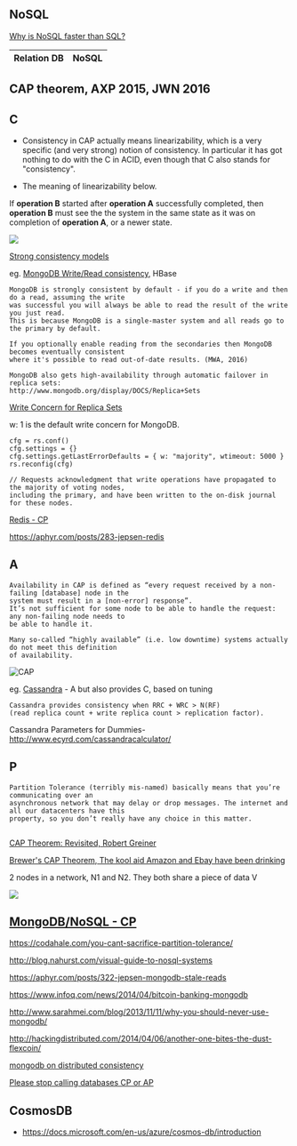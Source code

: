 
NoSQL
-----

[Why is NoSQL faster than SQL?](http://programmers.stackexchange.com/a/175546/31060)


Relation DB                                                             | NoSQL
------------------------------------------------------------------------|-----------------


CAP theorem, AXP 2015, JWN 2016
-------------------------------

C
---

- Consistency in CAP actually means linearizability, which is a very specific (and very strong) 
notion of consistency. 
In particular it has got nothing to do with the C in ACID, even though that C also stands for 
"consistency". 

- The meaning of linearizability below.

If **operation B** started after **operation A** successfully completed, then **operation B** 
must see the the system in the same state as it was on completion of **operation A**, 
or a newer state.


![](https://robertgreiner.com/content/images/2019/09/CAP-CP.png)

[Strong consistency models](https://aphyr.com/posts/313-strong-consistency-models)

eg. [MongoDB Write/Read consistency](http://stackoverflow.com/a/11297667/432903), HBase

```
MongoDB is strongly consistent by default - if you do a write and then do a read, assuming the write 
was successful you will always be able to read the result of the write you just read. 
This is because MongoDB is a single-master system and all reads go to the primary by default. 

If you optionally enable reading from the secondaries then MongoDB becomes eventually consistent 
where it's possible to read out-of-date results. (MWA, 2016)

MongoDB also gets high-availability through automatic failover in replica sets: 
http://www.mongodb.org/display/DOCS/Replica+Sets
```

[Write Concern for Replica Sets](https://docs.mongodb.com/manual/core/replica-set-write-concern/)

w: 1 is the default write concern for MongoDB.

```
cfg = rs.conf()
cfg.settings = {}
cfg.settings.getLastErrorDefaults = { w: "majority", wtimeout: 5000 }
rs.reconfig(cfg)

// Requests acknowledgment that write operations have propagated to the majority of voting nodes, 
including the primary, and have been written to the on-disk journal for these nodes.
```

[Redis - CP](https://www.quora.com/What-is-Redis-in-the-context-of-the-CAP-Theorem)

https://aphyr.com/posts/283-jepsen-redis

A
---

```
Availability in CAP is defined as “every request received by a non-failing [database] node in the 
system must result in a [non-error] response”. 
It’s not sufficient for some node to be able to handle the request: any non-failing node needs to 
be able to handle it. 

Many so-called “highly available” (i.e. low downtime) systems actually do not meet this definition 
of availability.
```

![CAP](https://robertgreiner.com/content/images/2019/09/CAP-AP.png)

eg. [Cassandra](https://wiki.apache.org/cassandra/ArchitectureOverview) - A but also provides C, based on tuning

```
Cassandra provides consistency when RRC + WRC > N(RF) 
(read replica count + write replica count > replication factor).
```

Cassandra Parameters for Dummies- http://www.ecyrd.com/cassandracalculator/

P
---

```
Partition Tolerance (terribly mis-named) basically means that you’re communicating over an 
asynchronous network that may delay or drop messages. The internet and all our datacenters have this 
property, so you don’t really have any choice in this matter.
```

![]()

[CAP Theorem: Revisited, Robert Greiner](http://robertgreiner.com/2014/08/cap-theorem-revisited/)

[Brewer's CAP Theorem, The kool aid Amazon and Ebay have been drinking](http://www.julianbrowne.com/article/viewer/brewers-cap-theorem)

2 nodes in a network, N1 and N2. They both share a piece of data V

![](http://www.julianbrowne.com/assets/attachments/brewers-cap-theorem/images/scenario-1.png)

[MongoDB/NoSQL - CP](https://docs.google.com/document/d/10byC4oKozabZ7lqnr1_UVRGR_HavEppiSYSROTzYDR0/edit)
--------------

https://codahale.com/you-cant-sacrifice-partition-tolerance/

http://blog.nahurst.com/visual-guide-to-nosql-systems

https://aphyr.com/posts/322-jepsen-mongodb-stale-reads

https://www.infoq.com/news/2014/04/bitcoin-banking-mongodb

http://www.sarahmei.com/blog/2013/11/11/why-you-should-never-use-mongodb/

http://hackingdistributed.com/2014/04/06/another-one-bites-the-dust-flexcoin/

[mongodb on distributed consistency](https://www.google.com/search?espv=2&biw=1440&bih=829&q=mongodb+on+distributed+consistency&oq=mongodb+on+distributed+consistency&gs_l=serp.3...4431.4661.0.5028.3.3.0.0.0.0.112.321.0j3.3.0....0...1c.1.64.serp..0.0.0.dyztyYVpmLY)

[Please stop calling databases CP or AP](https://martin.kleppmann.com/2015/05/11/please-stop-calling-databases-cp-or-ap.html)

CosmosDB
----------
- https://docs.microsoft.com/en-us/azure/cosmos-db/introduction

